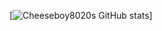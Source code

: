 [![Cheeseboy8020s GitHub stats](https://github-readme-stats.vercel.app/api?username=Cheeseboy8020&count_private=true&show_icons=true&theme=radical)]
